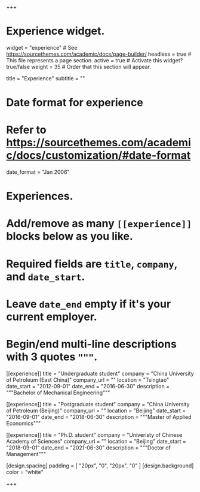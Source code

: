 +++
# Experience widget.
widget = "experience"  # See https://sourcethemes.com/academic/docs/page-builder/
headless = true  # This file represents a page section.
active = true  # Activate this widget? true/false
weight = 35  # Order that this section will appear.

title = "Experience"
subtitle = ""

# Date format for experience
#   Refer to https://sourcethemes.com/academic/docs/customization/#date-format
date_format = "Jan 2006"

# Experiences.
#   Add/remove as many `[[experience]]` blocks below as you like.
#   Required fields are `title`, `company`, and `date_start`.
#   Leave `date_end` empty if it's your current employer.
#   Begin/end multi-line descriptions with 3 quotes `"""`.
[[experience]]
  title = "Undergraduate student"
  company = "China University of Petroleum (East China)"
  company_url = ""
  location = "Tsingtao"
  date_start = "2012-09-01"
  date_end = "2016-06-30"
  description = """Bachelor of Mechanical Engineering"""

[[experience]]
  title = "Postgraduate student"
  company = "China University of Petroleum (Beijing)"
  company_url = ""
  location = "Beijing"
  date_start = "2016-09-01"
  date_end = "2018-06-30"
  description = """Master of Applied Economics"""

[[experience]]
  title = "Ph.D. student"
  company = "Univeristy of Chinese Academy of Sciences"
  company_url = ""
  location = "Beijing"
  date_start = "2018-09-01"
  date_end = "2021-06-30"
  description = """Doctor of Management"""

[design.spacing]
padding = [ "20px", "0", "20px", "0" ]
[design.background]
color = "white"

+++
